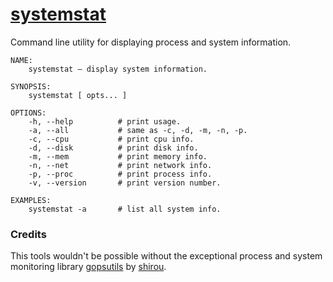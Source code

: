 # [systemstat](https://godoc.org/github.com/clarketm/systemstat)

Command line utility for displaying process and system information.

```shell
NAME:
    systemstat – display system information.

SYNOPSIS:
    systemstat [ opts... ]

OPTIONS:
    -h, --help          # print usage.
    -a, --all           # same as -c, -d, -m, -n, -p.
    -c, --cpu           # print cpu info.
    -d, --disk          # print disk info.
    -m, --mem           # print memory info.
    -n, --net           # print network info.
    -p, --proc          # print process info.
    -v, --version       # print version number.

EXAMPLES:
    systemstat -a       # list all system info.
```

### Credits
This tools wouldn't be possible without the exceptional process and system monitoring library [gopsutils](https://github.com/shirou/gopsutil) by [shirou](https://github.com/shirou).
